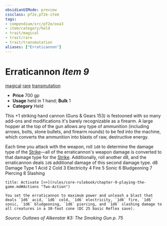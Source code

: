 ```yaml
---
obsidianUIMode: preview
cssclass: pf2e,pf2e-item
tags:
- compendium/src/pf2e/ooa3
- item/category/held
- trait/magical
- trait/rare
- trait/transmutation
aliases: ["Erraticannon"]
---
```

# Erraticannon *Item 9*  
[magical](rules/traits/magical.md)  [rare](rules/traits/rare.md)  [transmutation](rules/traits/transmutation.md)  

- **Price** 700 gp
- **Usage** held in 1 hand; **Bulk** 1
- **Category** Held

This +1 striking hand cannon (Guns & Gears 153) is festooned with so many add-ons and modifications it's barely recognizable as a firearm. A large hopper at the top of the gun allows any type of ammunition (including arrows, bolts, stone bullets, and firearm rounds) to be fed into the machine, which converts the ammunition into blasts of raw, destructive energy.

Each time you attack with the weapon, roll `1d8` to determine the damage type of the [Strike](rules/actions/strike.md)—all of the erraticannon's weapon damage is converted to that damage type for the [Strike](rules/actions/strike.md). Additionally, roll another d8, and the erraticannon deals `1d6` additional damage of this second damage type. d8 Damage Type 1 Acid 2 Cold 3 Electricity 4 Fire 5 Sonic 6 Bludgeoning 7 Piercing 8 Slashing

```ad-embed-ability
title: Activate [>>](rules/core-rulebook/chapter-9-playing-the-game.md#Actions "Two-Action")

You set the erraticannon to maximum power and unleash a blast that deals `1d6` acid, `1d6` cold, `1d6` electricity, `1d6` fire, `1d6` sonic, `1d6` bludgeoning, `1d6` piercing, and `1d6` slashing damage to all creatures in a 30-foot cone (DC 25 basic Reflex save).
```

*Source: Outlaws of Alkenstar #3: The Smoking Gun p. 75*